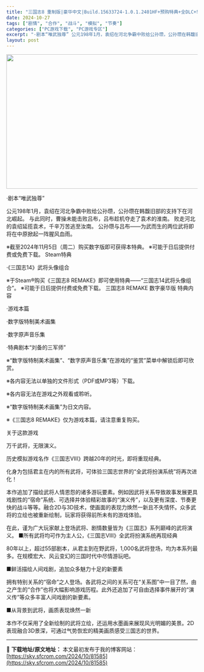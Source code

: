 ```yaml
---
title: "三国志8 重制版|豪华中文|Build.15633724-1.0.1.2401HF+预购特典+全DLC+季票|解压即撸|"
date: 2024-10-27
tags: ["剧情", "合作", "战斗", "模拟", "节奏"]
categories: ["PC游戏下载", "PC游戏专区"]
excerpt: "·剧本“唯武独尊” 公元198年1月，袁绍在河北争霸中败给公孙瓒，公孙瓒在韩馥旧部的支持下在河北崛起。 与此同时，曹操未能击败吕布，吕布趁机夺走了袁术的淮南。 败走河北的袁绍延揽袁术，千辛万苦逃至汝南。 公孙瓒与吕布——为武而生的两位武将即将在中原掀起一阵腥风血雨。 ※截至2024年11月5日（周二&hellip;"
layout: post
---
```


<img class="aligncenter size-full wp-image-81586" src="https://sky.sfcrom.com/wp-content/uploads/2024/10/2024102616290669.webp" alt="" width="616" height="353" />

·剧本“唯武独尊”

公元198年1月，袁绍在河北争霸中败给公孙瓒，公孙瓒在韩馥旧部的支持下在河北崛起。
与此同时，曹操未能击败吕布，吕布趁机夺走了袁术的淮南。
败走河北的袁绍延揽袁术，千辛万苦逃至汝南。
公孙瓒与吕布——为武而生的两位武将即将在中原掀起一阵腥风血雨。

※截至2024年11月5日（周二）购买数字版即可获得本特典。
※可能于日后提供付费或免费下载。
Steam特典

·《三国志14》武将头像组合

※于Steam®购买《三国志8 REMAKE》即可使用特典——“三国志14武将头像组合”。
※可能于日后提供付费或免费下载。
三国志8 REMAKE 数字豪华版 特典内容

·游戏本篇

·数字版特制美术画集

·数字原声音乐集

·特典剧本“刘备的三军师”

※“数字版特制美术画集”、“数字原声音乐集”在游戏的“鉴赏”菜单中解锁后即可欣赏。

※各内容无法以单独的文件形式（PDF或MP3等）下载。

※各内容无法在游戏之外观看或聆听。

※“数字版特制美术画集”为日文内容。

※《三国志8 REMAKE》仅为游戏本篇，请注意重复购买。

关于这款游戏

万千武将，无限演义。

历史模拟游戏名作《三国志Ⅷ》跨越20年的时光，即将重现经典。

化身为包括君主在内的所有武将，可体验三国志世界的“全武将扮演系统”将再次进化！

本作追加了描绘武将人情恩怨的诸多游玩要素。例如因武将关系导致故事发展更具戏剧性的“宿命”系统、可选择并体验精彩故事的“演义传”，以及更有深度、节奏更快的战斗等等。融合2D与3D技术，使画面的表现力焕然一新且不失情怀。众多武将的立绘也被重新绘制，玩家将获得前所未有的游戏体验。

在此，谨为广大玩家献上登场武将、剧情数量皆为《三国志》系列巅峰的武将演义。
■所有武将均可作为主人公，《三国志Ⅷ》全武将扮演系统再现经典

80年以上，超过55部剧本，从君主到在野武将，1,000名武将登场，均为本系列最多。在规模宏大、风云变幻的三国时代中尽情游玩吧。

■鲜活描绘人间戏剧，追加众多魅力十足的新要素

拥有特别关系的“宿命”之人登场。各武将之间的关系可在“关系图”中一目了然，由之产生的“合作”也将大幅影响游戏历程。此外还追加了可自由选择事件展开的“演义传”等众多丰富人间戏剧的新要素。

■从背景到武将，画质表现焕然一新

本作不仅采用了全新绘制的武将立绘，还运用水墨画来展现风光明媚的美景。2D表现融合3D景深，可通过气势恢宏的精美画质感受三国志的世界。

---
📖 **下载地址/原文地址：** 本文最初发布于我的博客网站：[https://sky.sfcrom.com/2024/10/81585](https://sky.sfcrom.com/2024/10/81585)
